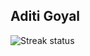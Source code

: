 ## Aditi Goyal

![Streak status](https://github-readme-streak-stats.herokuapp.com/?user=aditigoyal291)